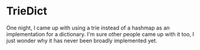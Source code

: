 # TrieDict
One night, I came up with using a trie instead of a hashmap as an implementation for a dictionary.
I'm sure other people came up with it too, I just wonder why it has never been broadly implemented yet.
